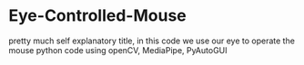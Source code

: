 # Eye-Controlled-Mouse

pretty much self explanatory title, in this code we use our eye to operate the mouse
python code using openCV, MediaPipe, PyAutoGUI
